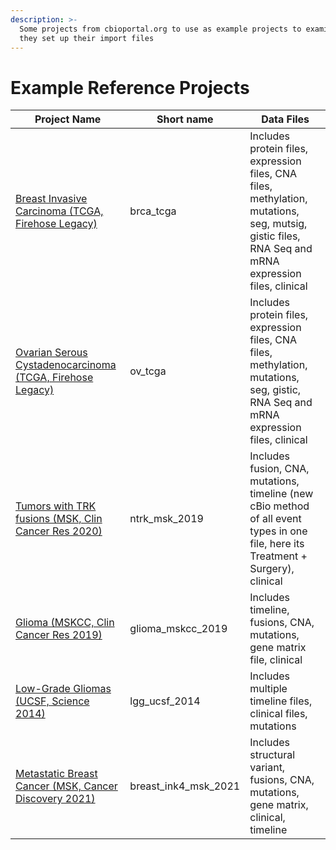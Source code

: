 ```yaml
---
description: >-
  Some projects from cbioportal.org to use as example projects to examine how
  they set up their import files
---
```


# Example Reference Projects

| Project Name                                                                                                                     | Short name              | Data Files                                                                                                                                          |
| -------------------------------------------------------------------------------------------------------------------------------- | ----------------------- | --------------------------------------------------------------------------------------------------------------------------------------------------- |
| [Breast Invasive Carcinoma (TCGA, Firehose Legacy)](http://www.cbioportal.org/study/summary?id=brca\_tcga)                       | brca\_tcga              | Includes protein files, expression files, CNA files, methylation, mutations, seg, mutsig, gistic files, RNA Seq and mRNA expression files, clinical |
| [Ovarian Serous Cystadenocarcinoma (TCGA, Firehose Legacy)](http://www.cbioportal.org/study/summary?id=ov\_tcga)                 | ov\_tcga                | Includes protein files, expression files, CNA files, methylation, mutations, seg, gistic, RNA Seq and mRNA expression files, clinical               |
| [Tumors with TRK fusions (MSK, Clin Cancer Res 2020)](http://www.cbioportal.org/study/summary?id=ntrk\_msk\_2019)                | ntrk\_msk\_2019         | Includes fusion, CNA, mutations, timeline (new cBio method of all event types in one file, here its Treatment + Surgery), clinical                  |
| [Glioma (MSKCC, Clin Cancer Res 2019)](http://www.cbioportal.org/study/summary?id=glioma\_mskcc\_2019)                           | glioma\_mskcc\_2019     | Includes timeline, fusions, CNA, mutations, gene matrix file, clinical                                                                              |
| [Low-Grade Gliomas (UCSF, Science 2014)](http://www.cbioportal.org/study/summary?id=lgg\_ucsf\_2014)                             | lgg\_ucsf\_2014         | Includes multiple timeline files, clinical files, mutations                                                                                         |
| [Metastatic Breast Cancer (MSK, Cancer Discovery 2021)](http://www.cbioportal.org/study/clinicalData?id=breast\_ink4\_msk\_2021) | breast\_ink4\_msk\_2021 | Includes structural variant, fusions, CNA, mutations, gene matrix, clinical, timeline                                                               |




